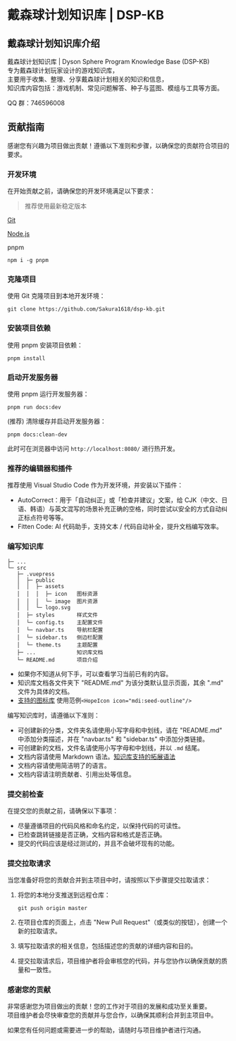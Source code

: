 # 戴森球计划知识库 | DSP-KB

## 戴森球计划知识库介绍
戴森球计划知识库 | Dyson Sphere Program Knowledge Base (DSP-KB)  
专为戴森球计划玩家设计的游戏知识库，  
主要用于收集、整理、分享戴森球计划相关的知识和信息，  
知识库内容包括：游戏机制、常见问题解答、种子与蓝图、模组与工具等方面。  

QQ 群：746596008

## 贡献指南
感谢您有兴趣为项目做出贡献！遵循以下准则和步骤，以确保您的贡献符合项目的要求。

### 开发环境
在开始贡献之前，请确保您的开发环境满足以下要求：
> 推荐使用最新稳定版本

[Git](https://git-scm.com/download/win)  

[Node.js](https://nodejs.org/zh-cn/download/prebuilt-installer)  

pnpm
```
npm i -g pnpm
```

### 克隆项目
使用 Git 克隆项目到本地开发环境：
```
git clone https://github.com/Sakura1618/dsp-kb.git
```

### 安装项目依赖
使用 pnpm 安装项目依赖：
```
pnpm install
```

### 启动开发服务器
使用 pnpm 运行开发服务器：
```
pnpm run docs:dev
```

(推荐) 清除缓存并启动开发服务器：
```
pnpm docs:clean-dev
```

此时可在浏览器中访问 `http://localhost:8080/` 进行热开发。

### 推荐的编辑器和插件
推荐使用 Visual Studio Code 作为开发环境，并安装以下插件：

- AutoCorrect：用于「自动纠正」或「检查并建议」文案，给 CJK（中文、日语、韩语）与英文混写的场景补充正确的空格，同时尝试以安全的方式自动纠正标点符号等等。
- Fitten Code: AI 代码助手，支持文本 / 代码自动补全，提升文档编写效率。

### 编写知识库
```
├─ ...
└─ src
   ├─ .vuepress
   │  ├─ public
   │  │  ├─ assets
   │  │  │  ├─ icon   图标资源
   │  │  │  └─ image  图片资源
   │  │  └─ logo.svg
   │  ├─ styles       样式文件
   │  └─ config.ts    主配置文件
   │  └─ navbar.ts    导航栏配置
   │  └─ sidebar.ts   侧边栏配置
   │  └─ theme.ts     主题配置
   ├─ ...             知识库文档
   └─ README.md       项目介绍
```

- 如果你不知道从何下手，可以查看学习当前已有的内容。
- 知识库文档各文件夹下 "README.md" 为该分类默认显示页面，其余 ".md" 文件为具体的文档。
- [支持的图标库](https://icon-sets.iconify.design/) 使用范例`<HopeIcon icon="mdi:seed-outline"/>`

编写知识库时，请遵循以下准则：  
- 可创建新的分类，文件夹名请使用小写字母和中划线，请在 "README.md" 中添加分类描述，并在 "navbar.ts" 和 "sidebar.ts" 中添加分类链接。
- 可创建新的文档，文件名请使用小写字母和中划线，并以 `.md` 结尾。
- 文档内容请使用 Markdown 语法。[知识库支持的拓展语法](https://theme-hope.vuejs.press/zh/guide/markdown/)
- 文档内容请使用简洁明了的语言。
- 文档内容请注明贡献者、引用出处等信息。

### 提交前检查
在提交您的贡献之前，请确保以下事项：

- 尽量遵循项目的代码风格和命名约定，以保持代码的可读性。
- 已检查跳转链接是否正确，文档内容和格式是否正确。
- 提交的代码应该是经过测试的，并且不会破坏现有的功能。

### 提交拉取请求
当您准备好将您的贡献合并到主项目中时，请按照以下步骤提交拉取请求：

1. 将您的本地分支推送到远程仓库：
    ```
    git push origin master
    ```
2. 在项目仓库的页面上，点击 "New Pull Request"（或类似的按钮），创建一个新的拉取请求。

3. 填写拉取请求的相关信息，包括描述您的贡献的详细内容和目的。

4. 提交拉取请求后，项目维护者将会审核您的代码，并与您协作以确保贡献的质量和一致性。

### 感谢您的贡献
非常感谢您为项目做出的贡献！您的工作对于项目的发展和成功至关重要。  
项目维护者会尽快审查您的贡献并与您合作，以确保其顺利合并到主项目中。

如果您有任何问题或需要进一步的帮助，请随时与项目维护者进行沟通。